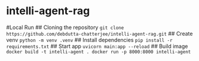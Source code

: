 # intelli-agent-rag

#Local Run
    ## Cloning the repository
    ```
        git clone https://github.com/debdutta-chatterjee/intelli-agent-rag.git
    ```
    ## Create venv
    ```
        python -m venv .venv
    ```
    ## Install dependencies
    ```
        pip install -r requirements.txt
    ```
    ## Start app
    ```
        uvicorn main:app --reload
    ```
    ## Build image
    ```
        docker build -t intelli-agent .
        docker run -p 8000:8000 intelli-agent
    ```